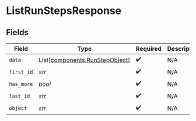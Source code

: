 # ListRunStepsResponse


## Fields

| Field                                                                      | Type                                                                       | Required                                                                   | Description                                                                | Example                                                                    |
| -------------------------------------------------------------------------- | -------------------------------------------------------------------------- | -------------------------------------------------------------------------- | -------------------------------------------------------------------------- | -------------------------------------------------------------------------- |
| `data`                                                                     | List[[components.RunStepObject](../../models/components/runstepobject.md)] | :heavy_check_mark:                                                         | N/A                                                                        |                                                                            |
| `first_id`                                                                 | *str*                                                                      | :heavy_check_mark:                                                         | N/A                                                                        | step_hLBK7PXBv5Lr2NQT7KLY0ag1                                              |
| `has_more`                                                                 | *bool*                                                                     | :heavy_check_mark:                                                         | N/A                                                                        | false                                                                      |
| `last_id`                                                                  | *str*                                                                      | :heavy_check_mark:                                                         | N/A                                                                        | step_QLoItBbqwyAJEzlTy4y9kOMM                                              |
| `object`                                                                   | *str*                                                                      | :heavy_check_mark:                                                         | N/A                                                                        | list                                                                       |